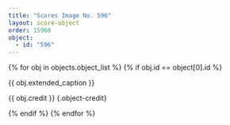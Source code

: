 ```yaml
---
title: "Scores Image No. 596"
layout: score-object
order: 15960
object:
  - id: "596"
---
```


{% for obj in objects.object_list %}
{% if obj.id == object[0].id %}

{{ obj.extended_caption }}

{{ obj.credit }} {.object-credit}

{% endif %}
{% endfor %}

